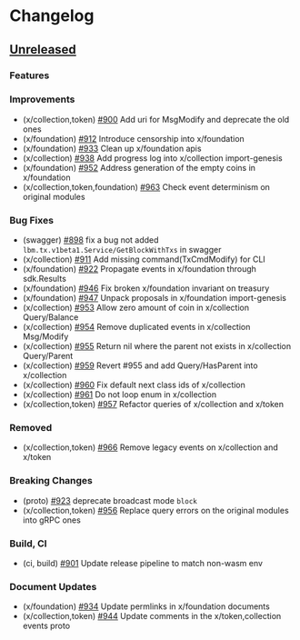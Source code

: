 <!--
Guiding Principles:

Changelogs are for humans, not machines.
There should be an entry for every single version.
The same types of changes should be grouped.
Versions and sections should be linkable.
The latest version comes first.
The release date of each version is displayed.
Mention whether you follow Semantic Versioning.

Usage:

Change log entries are to be added to the Unreleased section under the
appropriate stanza (see below). Each entry should ideally include a tag and
the Github issue reference in the following format:

* (<tag>) \#<issue-number> message

The issue numbers will later be link-ified during the release process so you do
not have to worry about including a link manually, but you can if you wish.

Types of changes (Stanzas):

"Features" for new features.
"Improvements" for changes in existing functionality.
"Deprecated" for soon-to-be removed features.
"Bug Fixes" for any bug fixes.
"Client Breaking" for breaking Protobuf, gRPC and REST routes used by end-users.
"CLI Breaking" for breaking CLI commands.
"API Breaking" for breaking exported APIs used by developers building on SDK.
"State Machine Breaking" for any changes that result in a different AppState given same genesisState and txList.
Ref: https://keepachangelog.com/en/1.0.0/
-->

# Changelog

## [Unreleased](https://github.com/line/lbm-sdk/compare/v0.47.0-alpha1...HEAD)

### Features

### Improvements
* (x/collection,token) [\#900](https://github.com/line/lbm-sdk/pull/900) Add uri for MsgModify and deprecate the old ones
* (x/foundation) [\#912](https://github.com/line/lbm-sdk/pull/912) Introduce censorship into x/foundation
* (x/foundation) [\#933](https://github.com/line/lbm-sdk/pull/933) Clean up x/foundation apis
* (x/collection) [\#938](https://github.com/line/lbm-sdk/pull/938) Add progress log into x/collection import-genesis
* (x/foundation) [\#952](https://github.com/line/lbm-sdk/pull/952) Address generation of the empty coins in x/foundation
* (x/collection,token,foundation) [\#963](https://github.com/line/lbm-sdk/pull/963) Check event determinism on original modules

### Bug Fixes
* (swagger) [\#898](https://github.com/line/lbm-sdk/pull/898) fix a bug not added `lbm.tx.v1beta1.Service/GetBlockWithTxs` in swagger
* (x/collection) [\#911](https://github.com/line/lbm-sdk/pull/911) Add missing command(TxCmdModify) for CLI
* (x/foundation) [\#922](https://github.com/line/lbm-sdk/pull/922) Propagate events in x/foundation through sdk.Results
* (x/foundation) [\#946](https://github.com/line/lbm-sdk/pull/946) Fix broken x/foundation invariant on treasury
* (x/foundation) [\#947](https://github.com/line/lbm-sdk/pull/947) Unpack proposals in x/foundation import-genesis
* (x/collection) [\#953](https://github.com/line/lbm-sdk/pull/953) Allow zero amount of coin in x/collection Query/Balance
* (x/collection) [\#954](https://github.com/line/lbm-sdk/pull/954) Remove duplicated events in x/collection Msg/Modify
* (x/collection) [\#955](https://github.com/line/lbm-sdk/pull/955) Return nil where the parent not exists in x/collection Query/Parent
* (x/collection) [\#959](https://github.com/line/lbm-sdk/pull/959) Revert #955 and add Query/HasParent into x/collection
* (x/collection) [\#960](https://github.com/line/lbm-sdk/pull/960) Fix default next class ids of x/collection
* (x/collection) [\#961](https://github.com/line/lbm-sdk/pull/961) Do not loop enum in x/collection
* (x/collection,token) [\#957](https://github.com/line/lbm-sdk/pull/957) Refactor queries of x/collection and x/token

### Removed
* (x/collection,token) [\#966](https://github.com/line/lbm-sdk/pull/966) Remove legacy events on x/collection and x/token

### Breaking Changes
* (proto) [\#923](https://github.com/line/lbm-sdk/pull/923) deprecate broadcast mode `block`
* (x/collection,token) [\#956](https://github.com/line/lbm-sdk/pull/956) Replace query errors on the original modules into gRPC ones

### Build, CI
* (ci, build) [\#901](https://github.com/line/lbm-sdk/pull/901) Update release pipeline to match non-wasm env

### Document Updates
* (x/foundation) [\#934](https://github.com/line/lbm-sdk/pull/934) Update permlinks in x/foundation documents
* (x/collection,token) [\#944](https://github.com/line/lbm-sdk/pull/944) Update comments in the x/token,collection events proto
